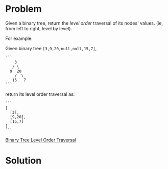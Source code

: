 
# Problem

Given a binary tree, return the _level order_ traversal of its nodes' values.
(ie, from left to right, level by level).

For example:

Given binary tree `[3,9,20,null,null,15,7]`,

    ```
        3
       / \
      9  20
        /  \
       15   7
    ```

return its level order traversal as:

    ```
    [
      [3],
      [9,20],
      [15,7]
    ]
    ```



[Binary Tree Level Order Traversal](https://leetcode.com/problems/binary-tree-level-order-traversal)

# Solution



